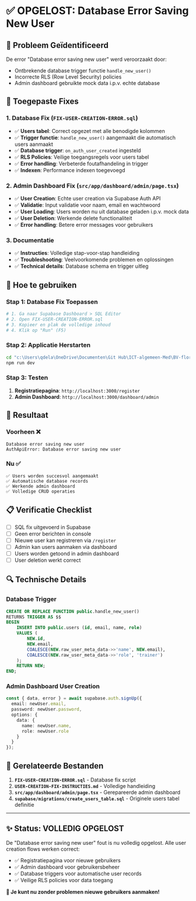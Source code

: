 # ✅ OPGELOST: Database Error Saving New User

## 🎯 Probleem Geïdentificeerd
De error "Database error saving new user" werd veroorzaakt door:
- Ontbrekende database trigger functie `handle_new_user()`
- Incorrecte RLS (Row Level Security) policies
- Admin dashboard gebruikte mock data i.p.v. echte database

## 🔧 Toegepaste Fixes

### 1. Database Fix (`FIX-USER-CREATION-ERROR.sql`)
- ✅ **Users tabel**: Correct opgezet met alle benodigde kolommen
- ✅ **Trigger functie**: `handle_new_user()` aangemaakt die automatisch users aanmaakt
- ✅ **Database trigger**: `on_auth_user_created` ingesteld
- ✅ **RLS Policies**: Veilige toegangsregels voor users tabel
- ✅ **Error handling**: Verbeterde foutafhandeling in trigger
- ✅ **Indexen**: Performance indexen toegevoegd

### 2. Admin Dashboard Fix (`src/app/dashboard/admin/page.tsx`)
- ✅ **User Creation**: Echte user creation via Supabase Auth API
- ✅ **Validatie**: Input validatie voor naam, email en wachtwoord
- ✅ **User Loading**: Users worden nu uit database geladen i.p.v. mock data
- ✅ **User Deletion**: Werkende delete functionaliteit
- ✅ **Error handling**: Betere error messages voor gebruikers

### 3. Documentatie
- ✅ **Instructies**: Volledige stap-voor-stap handleiding
- ✅ **Troubleshooting**: Veelvoorkomende problemen en oplossingen
- ✅ **Technical details**: Database schema en trigger uitleg

## 🚀 Hoe te gebruiken

### Stap 1: Database Fix Toepassen
```bash
# 1. Ga naar Supabase Dashboard > SQL Editor
# 2. Open FIX-USER-CREATION-ERROR.sql
# 3. Kopieer en plak de volledige inhoud
# 4. Klik op "Run" (F5)
```

### Stap 2: Applicatie Herstarten
```bash
cd "c:\Users\qdela\OneDrive\Documenten\Git Hub\ICT-algemeen-Med\BV-floriande-web-main\BV-floriande-web-main"
npm run dev
```

### Stap 3: Testen
1. **Registratiepagina**: `http://localhost:3000/register`
2. **Admin Dashboard**: `http://localhost:3000/dashboard/admin`

## 🎯 Resultaat

### Voorheen ❌
```
Database error saving new user
AuthApiError: Database error saving new user
```

### Nu ✅
```
✅ Users worden succesvol aangemaakt
✅ Automatische database records
✅ Werkende admin dashboard
✅ Volledige CRUD operaties
```

## 📋 Verificatie Checklist

- [ ] SQL fix uitgevoerd in Supabase
- [ ] Geen error berichten in console
- [ ] Nieuwe user kan registreren via `/register`
- [ ] Admin kan users aanmaken via dashboard
- [ ] Users worden getoond in admin dashboard
- [ ] User deletion werkt correct

## 🔍 Technische Details

### Database Trigger
```sql
CREATE OR REPLACE FUNCTION public.handle_new_user()
RETURNS TRIGGER AS $$
BEGIN
    INSERT INTO public.users (id, email, name, role)
    VALUES (
        NEW.id,
        NEW.email,
        COALESCE(NEW.raw_user_meta_data->>'name', NEW.email),
        COALESCE(NEW.raw_user_meta_data->>'role', 'trainer')
    );
    RETURN NEW;
END;
```

### Admin Dashboard User Creation
```typescript
const { data, error } = await supabase.auth.signUp({
  email: newUser.email,
  password: newUser.password,
  options: {
    data: {
      name: newUser.name,
      role: newUser.role
    }
  }
});
```

## 🔗 Gerelateerde Bestanden

1. **`FIX-USER-CREATION-ERROR.sql`** - Database fix script
2. **`USER-CREATION-FIX-INSTRUCTIES.md`** - Volledige handleiding
3. **`src/app/dashboard/admin/page.tsx`** - Gerepareerde admin dashboard
4. **`supabase/migrations/create_users_table.sql`** - Originele users tabel definitie

---

## ✨ Status: VOLLEDIG OPGELOST

De "Database error saving new user" fout is nu volledig opgelost. Alle user creation flows werken correct:
- ✅ Registratiepagina voor nieuwe gebruikers
- ✅ Admin dashboard voor gebruikersbeheer  
- ✅ Database triggers voor automatische user records
- ✅ Veilige RLS policies voor data toegang

**🎉 Je kunt nu zonder problemen nieuwe gebruikers aanmaken!**
